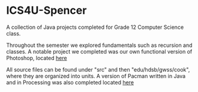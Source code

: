 # ICS4U-Spencer

A collection of Java projects completed for Grade 12 Computer Science class. 

Throughout the semester we explored fundamentals such as recursion and classes. A notable project we completed was our own functional version of Photoshop, located <a href="https://github.com/1cookspe/Grade12Java/blob/master/src/edu/hdsb/gwss/cook/u1/Transformer.java">here</a>

All source files can be found under "src" and then "edu/hdsb/gwss/cook", where they are organized into units. 
A version of Pacman written in Java and in Processing was also completed located <a href="https://github.com/1cookspe/Grade12Java/tree/master/processing/PacmanProject">here</a>
